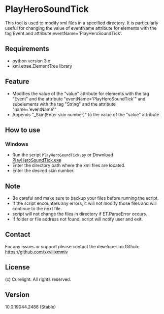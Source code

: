 # PlayHeroSoundTick
 
This tool is used to modify xml files in a specified directory. It is particularly useful for changing the value of eventName attribute for elements with the tag Event and attribute eventName='PlayHeroSoundTick'.

## Requirements

* python version 3.x
* xml.etree.ElementTree library

## Feature

* Modifies the value of the "value" attribute for elements with the tag "Event" and the attribute "eventName='PlayHeroSoundTick'" and subelements with the tag "String" and the attribute "name='eventName'"
* Appends "_Skin(Enter skin number)" to the value of the "value" attribute

## How to use

### Windows

* Run the script `PlayHeroSoundTick.py` or Download [PlayHeroSoundTick.exe]()
* Enter the directory path where the xml files are located.
* Enter the desired skin number.

## Note

* Be careful and make sure to backup your files before running the script.
* If the script encounters any errors, it will not modify those files and will continue to the next file.
* script will not change the files in directory if ET.ParseError occurs.
* If folder or file address not found, script will notify user and exit.

## Contact

For any issues or support please contact the developer on Github: https://github.com/xxviiixmmiv

## License

(c) Curelight. All rights reserved.

## Version
10.0.19044.2486 (Stable)